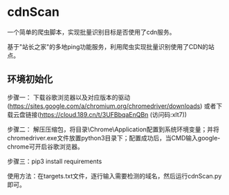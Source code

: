 # cdnScan
一个简单的爬虫脚本，实现批量识别目标是否使用了cdn服务。

基于"站长之家"的多地ping功能服务，利用爬虫实现批量识别使用了CDN的站点。

## 环境初始化

步骤一： 下载谷歌浏览器以及对应版本的驱动(https://sites.google.com/a/chromium.org/chromedriver/downloads) 或者下载云盘链接(https://cloud.189.cn/t/3UFBbqaEnQBn (访问码:xlt7))

步骤二： 解压压缩包，将目录\Chrome\Application配置到系统环境变量；并将chromedriver.exe文件放置python3目录下；配置成功后，当CMD输入google-chrome可开启谷歌浏览器。

步骤三：pip3 install requirements

使用方法：在targets.txt文件，逐行输入需要检测的域名，然后运行cdnScan.py即可。

